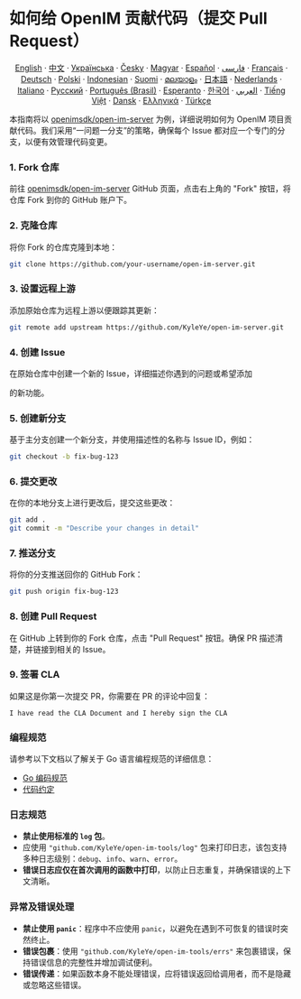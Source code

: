 

# 如何给 OpenIM 贡献代码（提交 Pull Request）

<p align="center">
  <a href="./CONTRIBUTING.md">English</a> · 
  <a href="./CONTRIBUTING-zh_CN.md">中文</a> · 
  <a href="docs/contributing/CONTRIBUTING-UA.md">Українська</a> · 
  <a href="docs/contributing/CONTRIBUTING-CS.md">Česky</a> · 
  <a href="docs/contributing/CONTRIBUTING-HU.md">Magyar</a> · 
  <a href="docs/contributing/CONTRIBUTING-ES.md">Español</a> · 
  <a href="docs/contributing/CONTRIBUTING-FA.md">فارسی</a> · 
  <a href="docs/contributing/CONTRIBUTING-FR.md">Français</a> · 
  <a href="docs/contributing/CONTRIBUTING-DE.md">Deutsch</a> · 
  <a href="docs/contributing/CONTRIBUTING-PL.md">Polski</a> · 
  <a href="docs/contributing/CONTRIBUTING-ID.md">Indonesian</a> · 
  <a href="docs/contributing/CONTRIBUTING-FI.md">Suomi</a> · 
  <a href="docs/contributing/CONTRIBUTING-ML.md">മലയാളം</a> · 
  <a href="docs/contributing/CONTRIBUTING-JP.md">日本語</a> · 
  <a href="docs/contributing/CONTRIBUTING-NL.md">Nederlands</a> · 
  <a href="docs/contributing/CONTRIBUTING-IT.md">Italiano</a> · 
  <a href="docs/contributing/CONTRIBUTING-RU.md">Русский</a> · 
  <a href="docs/contributing/CONTRIBUTING-PTBR.md">Português (Brasil)</a> · 
  <a href="docs/contributing/CONTRIBUTING-EO.md">Esperanto</a> · 
  <a href="docs/contributing/CONTRIBUTING-KR.md">한국어</a> · 
  <a href="docs/contributing/CONTRIBUTING-AR.md">العربي</a> · 
  <a href="docs/contributing/CONTRIBUTING-VN.md">Tiếng Việt</a> · 
  <a href="docs/contributing/CONTRIBUTING-DA.md">Dansk</a> · 
  <a href="docs/contributing/CONTRIBUTING-GR.md">Ελληνικά</a> · 
  <a href="docs/contributing/CONTRIBUTING-TR.md">Türkçe</a>
</p>

本指南将以 [openimsdk/open-im-server](https://github.com/KyleYe/open-im-server) 为例，详细说明如何为 OpenIM 项目贡献代码。我们采用“一问题一分支”的策略，确保每个 Issue 都对应一个专门的分支，以便有效管理代码变更。

### 1. Fork 仓库
前往 [openimsdk/open-im-server](https://github.com/KyleYe/open-im-server) GitHub 页面，点击右上角的 "Fork" 按钮，将仓库 Fork 到你的 GitHub 账户下。

### 2. 克隆仓库
将你 Fork 的仓库克隆到本地：
```bash
git clone https://github.com/your-username/open-im-server.git
```

### 3. 设置远程上游
添加原始仓库为远程上游以便跟踪其更新：
```bash
git remote add upstream https://github.com/KyleYe/open-im-server.git
```

### 4. 创建 Issue
在原始仓库中创建一个新的 Issue，详细描述你遇到的问题或希望添加

的新功能。

### 5. 创建新分支
基于主分支创建一个新分支，并使用描述性的名称与 Issue ID，例如：
```bash
git checkout -b fix-bug-123
```

### 6. 提交更改
在你的本地分支上进行更改后，提交这些更改：
```bash
git add .
git commit -m "Describe your changes in detail"
```

### 7. 推送分支
将你的分支推送回你的 GitHub Fork：
```bash
git push origin fix-bug-123
```

### 8. 创建 Pull Request
在 GitHub 上转到你的 Fork 仓库，点击 "Pull Request" 按钮。确保 PR 描述清楚，并链接到相关的 Issue。

### 9. 签署 CLA
如果这是你第一次提交 PR，你需要在 PR 的评论中回复：
```
I have read the CLA Document and I hereby sign the CLA
```

### 编程规范
请参考以下文档以了解关于 Go 语言编程规范的详细信息：
- [Go 编码规范](https://github.com/KyleYe/open-im-server/blob/main/docs/contrib/go-code.md)
- [代码约定](https://github.com/KyleYe/open-im-server/blob/main/docs/contrib/code-conventions.md)

### 日志规范
- **禁止使用标准的 `log` 包**。
- 应使用 `"github.com/KyleYe/open-im-tools/log"` 包来打印日志，该包支持多种日志级别：`debug`、`info`、`warn`、`error`。
- **错误日志应仅在首次调用的函数中打印**，以防止日志重复，并确保错误的上下文清晰。

### 异常及错误处理
- **禁止使用 `panic`**：程序中不应使用 `panic`，以避免在遇到不可恢复的错误时突然终止。
- **错误包裹**：使用 `"github.com/KyleYe/open-im-tools/errs"` 来包裹错误，保持错误信息的完整性并增加调试便利。
- **错误传递**：如果函数本身不能处理错误，应将错误返回给调用者，而不是隐藏或忽略这些错误。
